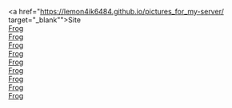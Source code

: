 <a href="https://lemon4ik6484.github.io/pictures_for_my-server/ target="_blank"">Site</a><br>
<a href="">Frog</a><br>
<a href="">Frog</a><br>
<a href="">Frog</a><br>
<a href="">Frog</a><br>
<a href="">Frog</a><br>
<a href="">Frog</a><br>
<a href="">Frog</a><br>
<a href="">Frog</a><br>
<a href="">Frog</a><br>
